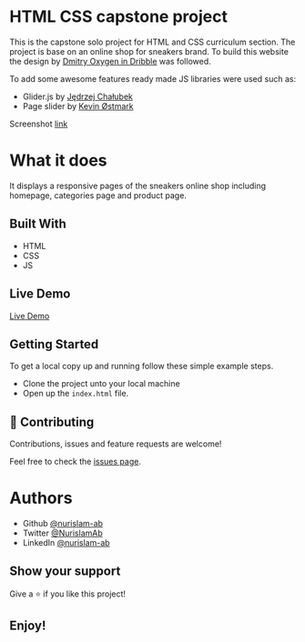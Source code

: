 # HTML CSS capstone project
This is the capstone solo project for HTML and CSS curriculum section. The project is base on an online shop for sneakers brand. To build this website the design by [Dmitry Oxygen in Dribble](https://www.behance.net/gallery/80392909/AXEL-ARIGATO-Website) was followed.

To add some awesome features ready made JS libraries were used such as:
- Glider.js by [Jędrzej Chałubek](https://glidejs.com/)
- Page slider by [Kevin Østmark](https://github.com/kevinoes/page-slider-js)

Screenshot [link](https://github.com/nurislam-ab/capstone_project_html_css/blob/development/screenshot.jpg)
			

# What it does

It displays a responsive pages of the sneakers online shop including homepage, categories page and product page.

## Built With

- HTML
- CSS
- JS

## Live Demo

[Live Demo](https://raw.githack.com/nurislam-ab/capstone_project_html_css/development/index.html)

## Getting Started

To get a local copy up and running follow these simple example steps.
- Clone the project unto your local machine
- Open up the `index.html` file.

## 🤝 Contributing

Contributions, issues and feature requests are welcome!

Feel free to check the [issues page](https://github.com/nurislam-ab/capstone_project_html_css/issues).

# Authors

* Github [@nurislam-ab](https://github.com/nurislam-ab)
* Twitter [@NurislamAb](https://twitter.com/NurislamAb)
* LinkedIn [@nurislam-ab](https://www.linkedin.com/in/nurislam-ab/)

## Show your support

Give a ⭐️ if you like this project!

## Enjoy!
